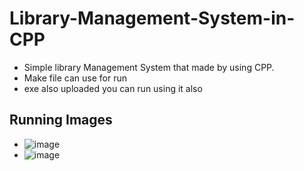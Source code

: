 # Library-Management-System-in-CPP
- Simple library Management System that made by using CPP.
- Make file can use for run
- exe also uploaded you can run using it also

## Running Images
- ![image](https://github.com/nim3xh/Library-Management-System-in-CPP/assets/105283769/45d5b39d-8aba-4b51-9802-031ff359c451)
- ![image](https://github.com/nim3xh/Library-Management-System-in-CPP/assets/105283769/3a036fc7-b86b-41c5-b288-ee619da9042d)
